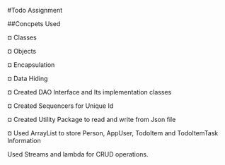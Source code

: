 #Todo Assignment

##Concpets Used

¤ Classes

¤ Objects

¤ Encapsulation

¤ Data Hiding

¤ Created DAO Interface and Its implementation classes

¤ Created Sequencers for Unique Id 

¤ Created Utility Package to read and write from Json file

¤ Used ArrayList to store Person, AppUser, TodoItem and TodoItemTask Information

Used Streams and lambda for CRUD operations.



